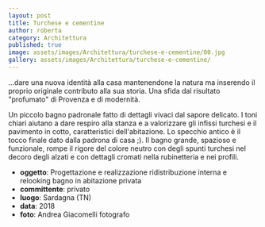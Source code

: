 ```yaml
---
layout: post
title: Turchese e cementine
author: roberta
category: Architettura
published: true
image: assets/images/Architettura/turchese-e-cementine/00.jpg
gallery: assets/images/Architettura/turchese-e-cementine/
---
```


...dare una nuova identità alla casa mantenendone la natura ma inserendo il proprio originale contributo alla sua storia. Una sfida dal risultato "profumato" di Provenza e di modernità.

Un piccolo bagno padronale fatto di dettagli vivaci dal sapore delicato. I toni chiari aiutano a dare respiro alla stanza e a valorizzare gli infissi turchesi e il pavimento in cotto, caratteristici dell'abitazione. Lo specchio antico è il tocco finale dato dalla padrona di casa ;). Il bagno grande, spazioso e funzionale, rompe il rigore del colore neutro con degli spunti turchesi nel decoro degli alzati e con dettagli cromati nella rubinetteria e nei profili.

- **oggetto**: Progettazione e realizzazione ridistribuzione interna e relooking bagno in abitazione privata
- **committente**: privato
- **luogo**: Sardagna (TN)
- **data**: 2018
- **foto**: Andrea Giacomelli fotografo
